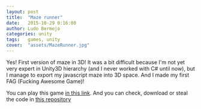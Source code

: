 ```yaml
---
layout: post
title:  "Maze runner"
date:   2015-10-29 0:16:00
author: Ludo Bermejo
categories: unity
tags:	games, unity
cover:  "assets/MazeRunner.jpg"
---
```


Yes! First version of maze in 3D! It was a bit difficult because I'm not yet very expert in Unity3D hierarchy (and I never worked with C# until now), but I manage to export my javascript maze into 3D space. And I made my first FAG (Fucking Awesome Game)!

You can play this game [in this link](/projects/mazeRunner/index.html). And you can check, download or steal the code in [this repository](https://github.com/LudoBermejo/MazeRunner) 